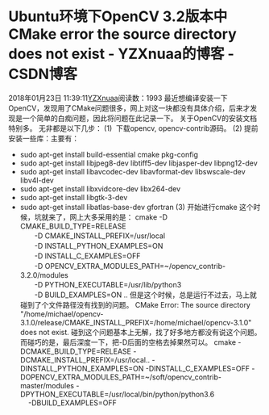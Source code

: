 # Ubuntu环境下OpenCV 3.2版本中CMake error the source directory does not exist - YZXnuaa的博客 - CSDN博客
2018年01月23日 11:39:11[YZXnuaa](https://me.csdn.net/YZXnuaa)阅读数：1993
最近想编译安装一下OpenCV，发现用了CMake问题很多，网上对这一块都没有具体介绍，后来才发现是一个简单的白痴问题，因此将问题在此记录一下。
关于OpenCV的安装文档特别多。
无非都是以下几步：
(1)  下载opencv, opencv-contrib源码。
(2) 提前安装一些库：主要有：
- sudo apt-get install build-essential cmake pkg-config
- sudo apt-get install libjpeg8-dev libtiff5-dev libjasper-dev libpng12-dev
- sudo apt-get install libavcodec-dev libavformat-dev libswscale-dev libv4l-dev
- sudo apt-get install libxvidcore-dev libx264-dev
- sudo apt-get install libgtk-3-dev
- sudo apt-get install libatlas-base-dev gfortran
(3) 开始进行cmake
这个时候，坑就来了，网上大多采用的是：
cmake -D CMAKE_BUILD_TYPE=RELEASE \
　　-D CMAKE_INSTALL_PREFIX=/usr/local \
　　-D INSTALL_PYTHON_EXAMPLES=ON \
　　-D INSTALL_C_EXAMPLES=OFF \
　　-D OPENCV_EXTRA_MODULES_PATH=~/opencv_contrib-3.2.0/modules \
　　-D PYTHON_EXECUTABLE=/usr/lib/python3 \
　　-D BUILD_EXAMPLES=ON ..
但是这个时候，总是运行不过去，马上就碰到了个文件路径没有找到的问题。
CMake
 Error: The source directory "/home/michael/opencv-3.1.0/release/CMAKE_INSTALL_PREFIX=/home/michael/opencv-3.1.0" does not exist.
碰到这个问题基本上无解，找了好多地方都没有说这个问题。
而碰巧的是，最后深度一下，把-D后面的空格去掉果然可以。
cmake -DCMAKE_BUILD_TYPE=RELEASE -DCMAKE_INSTALL_PREFIX=/usr/local.. -DINSTALL_PYTHON_EXAMPLES=ON -DINSTALL_C_EXAMPLES=OFF -DOPENCV_EXTRA_MODULES_PATH=~/soft/opencv_contrib-master/modules -DPYTHON_EXECUTABLE=/usr/local/bin/python/python3.6 \
    -DBUILD_EXAMPLES=OFF
            
